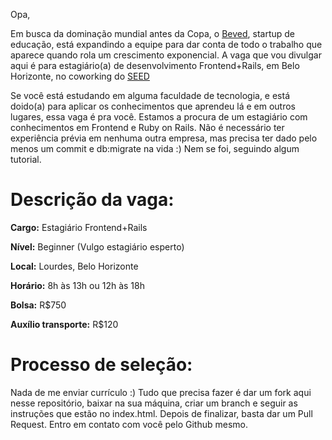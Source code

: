 Opa, 

Em busca da dominação mundial antes da Copa, o [Beved](http://www.beved.com.br), startup de educação, está expandindo a equipe para dar conta de todo o trabalho que aparece quando rola um crescimento exponencial. A vaga que vou divulgar aqui é para estagiário(a) de desenvolvimento Frontend+Rails, em Belo Horizonte, no coworking do [SEED](http://seed.mg.gov.br) 


Se você está estudando em alguma faculdade de tecnologia, e está doido(a) para aplicar os conhecimentos que aprendeu lá e em outros lugares, essa vaga é pra você. Estamos a procura de um estagiário com conhecimentos em Frontend e Ruby on Rails. Não é necessário ter experiência prévia em nenhuma outra empresa, mas precisa ter dado pelo menos um commit e db:migrate na vida :) Nem se foi, seguindo algum tutorial.

# Descrição da vaga:

**Cargo:** Estagiário Frontend+Rails 

**Nível:** Beginner (Vulgo estagiário esperto)

**Local:** Lourdes, Belo Horizonte

**Horário:** 8h às 13h ou 12h às 18h

**Bolsa:** R$750

**Auxílio transporte:** R$120 


# Processo de seleção:
Nada de me enviar currículo :) Tudo que precisa fazer é dar um fork aqui nesse repositório, baixar na sua máquina, criar um branch e seguir as instruções que estão no index.html. Depois de finalizar, basta dar um Pull Request. Entro em contato com você pelo Github mesmo.

